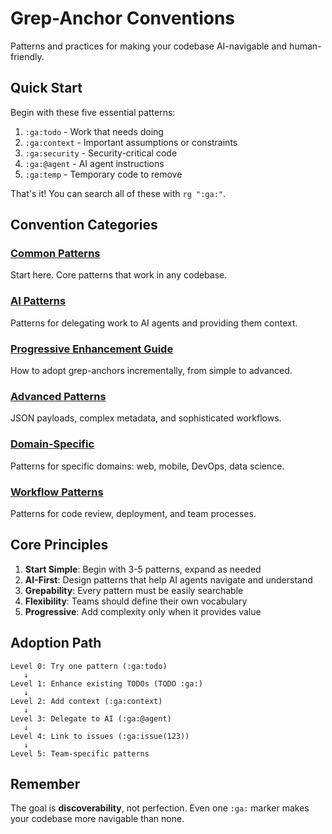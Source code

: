 # Grep-Anchor Conventions

Patterns and practices for making your codebase AI-navigable and human-friendly.

## Quick Start

Begin with these five essential patterns:

1. `:ga:todo` - Work that needs doing
2. `:ga:context` - Important assumptions or constraints
3. `:ga:security` - Security-critical code
4. `:ga:@agent` - AI agent instructions
5. `:ga:temp` - Temporary code to remove

That's it! You can search all of these with `rg ":ga:"`.

## Convention Categories

### [Common Patterns](./common-patterns.md)
Start here. Core patterns that work in any codebase.

### [AI Patterns](./ai-patterns.md)
Patterns for delegating work to AI agents and providing them context.

### [Progressive Enhancement Guide](../guides/progressive-enhancement.md)
How to adopt grep-anchors incrementally, from simple to advanced.

### [Advanced Patterns](../advanced-patterns.md)
JSON payloads, complex metadata, and sophisticated workflows.

### [Domain-Specific](./domain-specific.md)
Patterns for specific domains: web, mobile, DevOps, data science.

### [Workflow Patterns](./workflow-patterns.md)
Patterns for code review, deployment, and team processes.

## Core Principles

1. **Start Simple**: Begin with 3-5 patterns, expand as needed
2. **AI-First**: Design patterns that help AI agents navigate and understand
3. **Grepability**: Every pattern must be easily searchable
4. **Flexibility**: Teams should define their own vocabulary
5. **Progressive**: Add complexity only when it provides value

## Adoption Path

```
Level 0: Try one pattern (:ga:todo)
   ↓
Level 1: Enhance existing TODOs (TODO :ga:)
   ↓
Level 2: Add context (:ga:context)
   ↓
Level 3: Delegate to AI (:ga:@agent)
   ↓
Level 4: Link to issues (:ga:issue(123))
   ↓
Level 5: Team-specific patterns
```

## Remember

The goal is **discoverability**, not perfection. Even one `:ga:` marker makes your codebase more navigable than none.